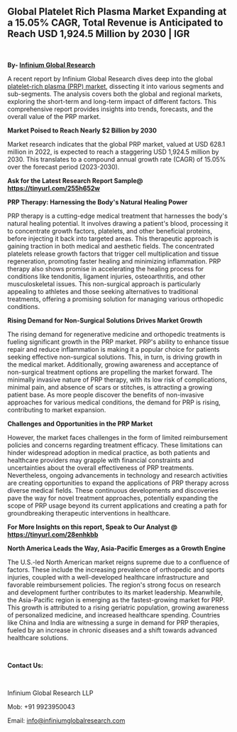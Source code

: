 <h2><strong>Global Platelet Rich Plasma Market Expanding at a 15.05% CAGR, Total Revenue is Anticipated to Reach USD 1,924.5 Million by 2030 | IGR</strong></h2>
<p>&nbsp;</p>
<p><strong>By- </strong><a href="https://www.infiniumglobalresearch.com"><strong>Infinium Global Research</strong></a></p>
<p>A recent report by Infinium Global Research dives deep into the global <a href="https://www.infiniumglobalresearch.com/market-reports/global-platelet-rich-plasma-market">platelet-rich plasma (PRP) market</a>, dissecting it into various segments and sub-segments. The analysis covers both the global and regional markets, exploring the short-term and long-term impact of different factors. This comprehensive report provides insights into trends, forecasts, and the overall value of the PRP market.</p>
<p><strong>Market Poised to Reach Nearly $2 Billion by 2030</strong></p>
<p>Market research indicates that the global PRP market, valued at USD 628.1 million in 2022, is expected to reach a staggering USD 1,924.5 million by 2030. This translates to a compound annual growth rate (CAGR) of 15.05% over the forecast period (2023-2030).</p>
<p><strong>Ask for the Latest Research Report Sample@ </strong><a href="https://tinyurl.com/255h652w"><strong>https://tinyurl.com/255h652w</strong></a></p>
<p><strong>PRP Therapy: Harnessing the Body's Natural Healing Power</strong></p>
<p>PRP therapy is a cutting-edge medical treatment that harnesses the body's natural healing potential. It involves drawing a patient's blood, processing it to concentrate growth factors, platelets, and other beneficial proteins, before injecting it back into targeted areas. This therapeutic approach is gaining traction in both medical and aesthetic fields. The concentrated platelets release growth factors that trigger cell multiplication and tissue regeneration, promoting faster healing and minimizing inflammation. PRP therapy also shows promise in accelerating the healing process for conditions like tendonitis, ligament injuries, osteoarthritis, and other musculoskeletal issues. This non-surgical approach is particularly appealing to athletes and those seeking alternatives to traditional treatments, offering a promising solution for managing various orthopedic conditions.</p>
<p><strong>Rising Demand for Non-Surgical Solutions Drives Market Growth</strong></p>
<p>The rising demand for regenerative medicine and orthopedic treatments is fueling significant growth in the PRP market. PRP's ability to enhance tissue repair and reduce inflammation is making it a popular choice for patients seeking effective non-surgical solutions. This, in turn, is driving growth in the medical market. Additionally, growing awareness and acceptance of non-surgical treatment options are propelling the market forward. The minimally invasive nature of PRP therapy, with its low risk of complications, minimal pain, and absence of scars or stitches, is attracting a growing patient base. As more people discover the benefits of non-invasive approaches for various medical conditions, the demand for PRP is rising, contributing to market expansion.</p>
<p><strong>Challenges and Opportunities in the PRP Market</strong></p>
<p>However, the market faces challenges in the form of limited reimbursement policies and concerns regarding treatment efficacy. These limitations can hinder widespread adoption in medical practice, as both patients and healthcare providers may grapple with financial constraints and uncertainties about the overall effectiveness of PRP treatments. Nevertheless, ongoing advancements in technology and research activities are creating opportunities to expand the applications of PRP therapy across diverse medical fields. These continuous developments and discoveries pave the way for novel treatment approaches, potentially expanding the scope of PRP usage beyond its current applications and creating a path for groundbreaking therapeutic interventions in healthcare.</p>
<p><strong>For More Insights on this report, Speak to Our Analyst @ </strong><a href="https://tinyurl.com/28enhkbb"><strong>https://tinyurl.com/28enhkbb</strong></a></p>
<p><strong>North America Leads the Way, Asia-Pacific Emerges as a Growth Engine</strong></p>
<p>The U.S.-led North American market reigns supreme due to a confluence of factors. These include the increasing prevalence of orthopedic and sports injuries, coupled with a well-developed healthcare infrastructure and favorable reimbursement policies. The region's strong focus on research and development further contributes to its market leadership. Meanwhile, the Asia-Pacific region is emerging as the fastest-growing market for PRP. This growth is attributed to a rising geriatric population, growing awareness of personalized medicine, and increased healthcare spending. Countries like China and India are witnessing a surge in demand for PRP therapies, fueled by an increase in chronic diseases and a shift towards advanced healthcare solutions.</p>
<p>&nbsp;</p>
<p><strong>Contact Us:</strong></p>
<p>&nbsp;</p>
<p>Infinium Global Research LLP</p>
<p>Mob: +91 9923950043</p>
<p>Email: <a href="mailto:info@infiniumglobalresearch.com">info@infiniumglobalresearch.com</a></p>